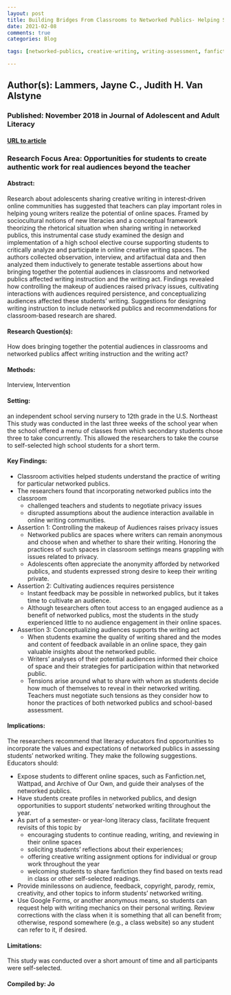 ```yaml
---
layout: post
title: Building Bridges From Classrooms to Networked Publics- Helping Students Write for the Audience They Want
date: 2021-02-08
comments: true
categories: Blog

tags: [networked-publics, creative-writing, writing-assessment, fanfiction, literacy]

---
```


## Author(s): Lammers, Jayne C., Judith H. Van Alstyne

### Published: November 2018 in Journal of Adolescent and Adult Literacy

#### [URL to article](https://ila-onlinelibrary-wiley-com.proxy.uchicago.edu/doi/pdfdirect/10.1002/jaal.933)

### Research Focus Area: Opportunities for students to create authentic work for real audiences beyond the teacher

#### Abstract:
Research about adolescents sharing creative writing in interest‐driven online communities has suggested that teachers can play important roles in helping young writers realize the potential of online spaces. Framed by sociocultural notions of new literacies and a conceptual framework theorizing the rhetorical situation when sharing writing in networked publics, this instrumental case study examined the design and implementation of a high school elective course supporting students to critically analyze and participate in online creative writing spaces. The authors collected observation, interview, and artifactual data and then analyzed them inductively to generate testable assertions about how bringing together the potential audiences in classrooms and networked publics affected writing instruction and the writing act. Findings revealed how controlling the makeup of audiences raised privacy issues, cultivating interactions with audiences required persistence, and conceptualizing audiences affected these students’ writing. Suggestions for designing writing instruction to include networked publics and recommendations for classroom‐based research are shared.


#### Research Question(s):
How does bringing together the potential audiences in classrooms and networked publics affect writing instruction and the writing act?


#### Methods:
Interview, Intervention


#### Setting:
an independent school serving nursery to 12th grade in the U.S. Northeast  This study was conducted in the last three weeks of the school year when the school offered a menu of classes from which secondary students chose three to take concurrently. This allowed the researchers to take the course to self-selected high school students for a short term.


#### Key Findings:

- Classroom activities helped students understand the practice of writing for particular networked publics.
- The researchers found that incorporating networked publics into the classroom
    - challenged teachers and students to negotiate privacy issues
    - disrupted assumptions about the audience interaction available in online writing communities.  
- Assertion 1: Controlling the makeup of Audiences raises privacy issues
    - Networked publics are spaces where writers can remain anonymous and choose when and whether to share their writing. Honoring the practices of such spaces in classroom settings means grappling with issues related to privacy.
    - Adolescents often appreciate the anonymity afforded by networked publics, and students expressed strong desire to keep their writing private. 
- Assertion 2: Cultivating audiences requires persistence
    - Instant feedback may be possible in networked publics, but it takes time to cultivate an audience.
    - Although tesearchers often tout access to an engaged audience as a benefit of networked publics, most the students in the study experienced little to no audience engagement in their online spaces. 
- Assertion 3: Conceptualizing audiences supports the writing act
    - When students examine the quality of writing shared and the modes and content of feedback available in an online space, they gain valuable insights about the networked public.
    - Writers’ analyses of their potential audiences informed their choice of space and their strategies for participation within that networked public.
    - Tensions arise around what to share with whom as students decide how much of themselves to reveal in their networked writing. Teachers must negotiate such tensions as they consider how to honor the practices of both networked publics and school-based assessment. 


#### Implications:
The researchers recommend that literacy educators find opportunities to incorporate the values and expectations of networked publics in assessing students’ networked writing. They make the following suggestions. Educators should:
- Expose students to different online spaces, such as Fanfiction.net, Wattpad, and Archive of Our Own, and guide their analyses of the networked publics.
- Have students create profiles in networked publics, and design opportunities to support students’ networked writing throughout the year.
- As part of a semester- or year-long literacy class, facilitate frequent revisits of this topic by
    - encouraging students to continue reading, writing, and reviewing in their online spaces
    - soliciting students’ reflections about their experiences;
    - offering creative writing assignment options for individual or group work throughout the year
    - welcoming students to share fanfiction they find based on texts read in class or other self-selected readings. 
- Provide minilessons on audience, feedback, copyright, parody, remix, creativity, and other topics to inform students’ networked writing.
- Use Google Forms, or another anonymous means, so students can request help with writing mechanics on their personal writing. Review corrections with the class when it is something that all can benefit from; otherwise, respond somewhere (e.g., a class website) so any student can refer to it, if desired.


#### Limitations:
This study was conducted over a short amount of time and all participants were self-selected.


#### Compiled by: Jo
